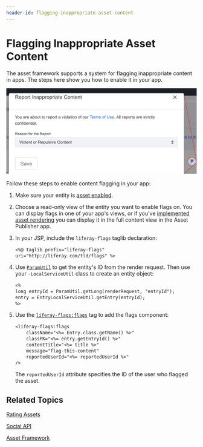 ```yaml
---
header-id: flagging-inappropriate-asset-content
---
```


# Flagging Inappropriate Asset Content

The asset framework supports a system for flagging inappropriate content in 
apps. The steps here show you how to enable it in your app. 

![Figure 1: Users can flag objectionable content.](../../../images/social-flags.png)

Follow these steps to enable content flagging in your app: 

1.  Make sure your entity is 
    [asset enabled](/develop/tutorials/-/knowledge_base/7-2/asset-framework). 

2.  Choose a read-only view of the entity you want to enable flags on. You can 
    display flags in one of your app's views, or if you've 
    [implemented asset rendering](/develop/tutorials/-/knowledge_base/7-2/rendering-an-asset) 
    you can display it in the full content view in the Asset Publisher app. 

3.  In your JSP, include the `liferay-flags` taglib declaration: 

        <%@ taglib prefix="liferay-flags" uri="http://liferay.com/tld/flags" %>

4.  Use 
    [`ParamUtil`](@platform-ref@/7.2-latest/javadocs/portal-kernel/com/liferay/portal/kernel/util/ParamUtil.html) 
    to get the entity's ID from the render request. Then use your 
    `-LocalServiceUtil` class to create an entity object: 

        <%
        long entryId = ParamUtil.getLong(renderRequest, "entryId");
        entry = EntryLocalServiceUtil.getEntry(entryId);
        %>

5.  Use the 
    [`liferay-flags:flags`](@app-ref@/collaboration/latest/taglibdocs/liferay-flags/flags.html) 
    tag to add the flags component: 

        <liferay-flags:flags
        	className="<%= Entry.class.getName() %>"
        	classPK="<%= entry.getEntryId() %>"
        	contentTitle="<%= title %>"
        	message="flag-this-content"
        	reportedUserId="<%= reportedUserId %>"
        />

    The `reportedUserId` attribute specifies the ID of the user who flagged the 
    asset. 

## Related Topics

[Rating Assets](/develop/tutorials/-/knowledge_base/7-2/rating-assets)

[Social API](/develop/tutorials/-/knowledge_base/7-2/social-api)

[Asset Framework](/develop/tutorials/-/knowledge_base/7-2/asset-framework)
